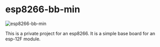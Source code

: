 # esp8266-bb-min

![esp8266-bb-min](https://github.com/domi3006/esp8266-bb-min/workflows/esp8266-bb-min/badge.svg)

This is a private project for an esp8266. It is a simple base board for an
esp-12F module.
